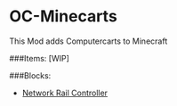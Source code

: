 # OC-Minecarts

This Mod adds Computercarts to Minecraft

###Items:
 [WIP]

###Blocks:
- [Network Rail Controller](block/netrailbase.md)
